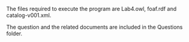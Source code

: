 The files required to execute the program are Lab4.owl, foaf.rdf and catalog-v001.xml.

The question and the related documents are included in the Questions folder.
